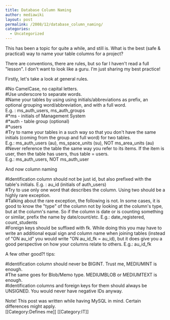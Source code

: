 ```yaml
---
title: Database Column Naming
author: mediawiki
layout: post
permalink: /2008/12/database_column_naming/
categories:
  - Uncategorized
---
```

This has been a topic for quite a while, and still is. What is the best (safe & practical) way to name your table columns for a project?

There are conventions, there are rules, but so far I haven't read a full "lesson". I don't want to look like a guru. I'm just sharing my best practice!

Firstly, let's take a look at general rules.

#No CamelCase, no capital letters.  
#Use underscore to separate words.  
#Name your tables by using using initials/abbreviations as prefix, an optional grouping word/abbreviation, and with a full word.  
E.g. : ms\_auth\_users, ms\_auth\_groups  
#*ms - initials of Management System  
#*auth - table group (optional)  
#*users  
#Try to name your tables in a such way so that you don't have the same initials (coming from the group and full word) for two tables.  
E.g.: ms\_auth\_users (au), ms\_space\_units (su), NOT ms\_area\_units (au)  
#Never reference the table the same way you refer to its items. If the item is user, then the table has users, thus table = users.  
E.g.: ms\_auth\_users, NOT ms\_auth\_user

And now column naming

#Identification column should not be just id, but also prefixed with the table's initials. E.g. : au\_id (initials of auth\_users)  
#Try to use only one word that describes the column. Using two should be a highly rare exception.  
#Talking about the rare exception, the following is not. In some cases, it is good to know the "type" of the column not by looking at the column's type, but at the column's name. So if the column is date or is counting something or similar, prefix the name by date/count/etc. E.g.: date\_registered, count\_students  
#Foreign keys should be suffixed with fk. While doing this you may have to write an additional equal sign and column name when joining tables (instead of "ON au\_id" you would write "ON au\_id\_fk = au\_id), but it does give you a good perspective on how your columns relate to others. E.g.: au\_id\_fk

A few other good?! tips:

#Identification column should never be BIGINT. Trust me, MEDIUMINT is enough.  
#The same goes for Blob/Memo type. MEDIUMBLOB or MEDIUMTEXT is enough.  
#Identification columns and foreign keys for them should always be UNSIGNED. You would never have negative IDs anyway.

Note! This post was written while having MySQL in mind. Certain differences might apply.  
\[[Category:Defines me]\] \[[Category:IT\]]
